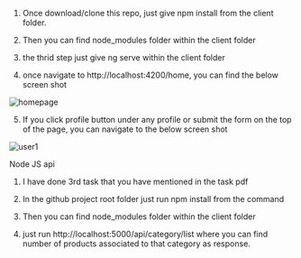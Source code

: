 1) Once download/clone this repo, just give npm install from the client folder.

2) Then you can find node_modules folder within the client folder

3) the thrid step just give ng serve within the client folder

4) once navigate to http://localhost:4200/home, you can find the below screen shot


![homepage](https://user-images.githubusercontent.com/58880555/73591985-3262f100-451b-11ea-8367-ac1454efa4c9.png)

5) If you click profile button under any profile or submit the form on the top of the page, you can navigate to the below screen shot

![user1](https://user-images.githubusercontent.com/58880555/73591986-35f67800-451b-11ea-9d0b-88d8a815a85e.png)


Node JS api

  1) I have done 3rd task that you have mentioned in the task pdf
  
  2) In the github project root folder just run npm install from the command 
  
  3) Then you can find node_modules folder within the client folder
  
  4) just run http://localhost:5000/api/category/list where you can find number of products associated to that category as response.
